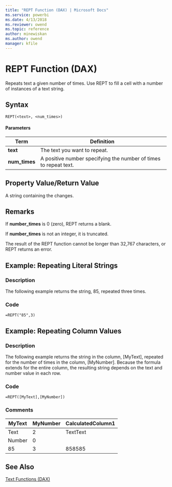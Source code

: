 ```yaml
---
title: "REPT Function (DAX) | Microsoft Docs"
ms.service: powerbi
ms.date: 4/13/2018
ms.reviewer: owend
ms.topic: reference
author: minewiskan
ms.author: owend
manager: kfile
---
```

# REPT Function (DAX)
Repeats text a given number of times. Use REPT to fill a cell with a number of instances of a text string.  
  
## Syntax  
  
```  
REPT(<text>, <num_times>)  
```  
  
#### Parameters  
  
|Term|Definition|  
|--------|--------------|  
|**text**|The text you want to repeat.|  
|**num_times**|A positive number specifying the number of times to repeat text.|  
  
## Property Value/Return Value  
A string containing the changes.  
  
## Remarks  
If **number_times** is 0 (zero), REPT returns a blank.  
  
If **number_times** is not an integer, it is truncated.  
  
The result of the REPT function cannot be longer than 32,767 characters, or REPT returns an error.  
  
## Example: Repeating Literal Strings  
  
### Description  
The following example returns the string, 85, repeated three times.  
  
### Code  
  
```  
=REPT("85",3)  
```  
  
## Example: Repeating Column Values  
  
### Description  
The following example returns the string in the column, [MyText], repeated for the number of times in the column, [MyNumber]. Because the formula extends for the entire column, the resulting string depends on the text and number value in each row.  
  
### Code  
  
```  
=REPT([MyText],[MyNumber])  
```  
  
### Comments  
  
|MyText|MyNumber|CalculatedColumn1|  
|----------|------------|---------------------|  
|Text|2|TextText|  
|Number|0||  
|85|3|858585|  
  
## See Also  
[Text Functions &#40;DAX&#41;](text-functions-dax.md)  
  
